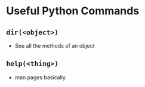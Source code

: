 # Useful Python Commands

## `dir(<object>)`
* See all the methods of an object

## `help(<thing>)`
* man pages basically